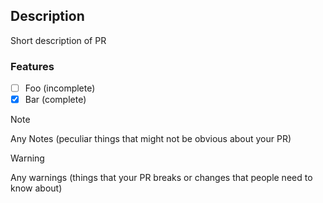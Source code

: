 ## Description
Short description of PR

### Features
- [ ] Foo (incomplete)
- [x] Bar (complete)

>[!NOTE]
> Any Notes (peculiar things that might not be obvious about your PR)

>[!WARNING]
> Any warnings (things that your PR breaks or changes that people need to know about)
